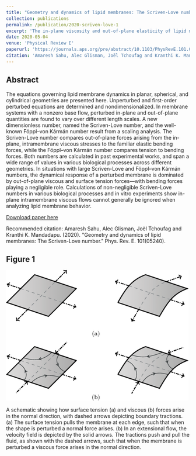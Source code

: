 ```yaml
---
title: "Geometry and dynamics of lipid membranes: The Scriven-Love number"
collection: publications
permalink: /publication/2020-scriven-love-1
excerpt: 'The in-plane viscosity and out-of-plane elasticity of lipid membranes leads to a new dimensionless number found to be critical to relaxation dynamics'
date: 2020-05-04
venue: 'Physical Review E'
paperurl: 'https://journals.aps.org/pre/abstract/10.1103/PhysRevE.101.052401'
citation: 'Amaresh Sahu, Alec Glisman, Joël Tchoufag and Kranthi K. Mandadapu. (2020). &quot;Geometry and dynamics of lipid membranes: The Scriven-Love number.&quot; <i>Phys. Rev. E</i>. 101(05240).'
---
```


Abstract
---

The equations governing lipid membrane dynamics in planar, spherical, and cylindrical geometries are presented here. Unperturbed and first-order perturbed equations are determined and nondimensionalized. In membrane systems with a nonzero base flow, perturbed in-plane and out-of-plane quantities are found to vary over different length scales. A new dimensionless number, named the Scriven-Love number, and the well-known Föppl–von Kármán number result from a scaling analysis. The Scriven-Love number compares out-of-plane forces arising from the in-plane, intramembrane viscous stresses to the familiar elastic bending forces, while the Föppl–von Kármán number compares tension to bending forces. Both numbers are calculated in past experimental works, and span a wide range of values in various biological processes across different geometries. In situations with large Scriven-Love and Föppl–von Kármán numbers, the dynamical response of a perturbed membrane is dominated by out-of-plane viscous and surface tension forces—with bending forces playing a negligible role. Calculations of non-negligible Scriven-Love numbers in various biological processes and in vitro experiments show in-plane intramembrane viscous flows cannot generally be ignored when analyzing lipid membrane behavior.

[Download paper here](http://alec-glisman.github.io/files/PhysRevE.101.052401.pdf)

Recommended citation: Amaresh Sahu, Alec Glisman, Joël Tchoufag and Kranthi K. Mandadapu. (2020). "Geometry and dynamics of lipid membranes: The Scriven-Love number." Phys. Rev. E. 101(05240).

Figure 1
---

![Figure 1](./../images/scriven-love-fig-1.png)

A schematic showing how surface tension (a) and viscous (b) forces arise in the normal direction, with dashed arrows depicting boundary tractions.
(a) The surface tension pulls the membrane at each edge, such that when the shape is perturbed a normal force arises.
(b) In an extensional flow, the velocity field is depicted by the solid arrows.
The tractions push and pull the fluid, as shown with the dashed arrows, such that when the membrane is perturbed a viscous force arises in the normal direction.
